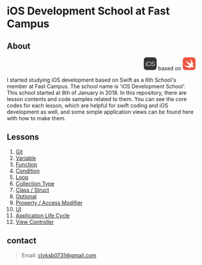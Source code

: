 # iOS Development School at Fast Campus

## About

<p align="right">
<a href="https://www.apple.com/kr/ios"><img src="./contents/logo_iOS.png" height="35" alt="logo swift"></a> based on <a href="https://www.swift.org"><img src="./contents/logo_swift.png" height="35" alt="logo iOS"></a>
</p>

I started studying iOS development based on Swift as a 6th School's member at Fast Campus. The school name is 'iOS Development School'. This school started at 8th of January in 2018. In this repository, there are lesson contents and code samples related to them. You can see the core codes for each lesson, which are helpful for swift coding and iOS development as well, and some simple application views can be found here with how to make them.

## Lessons

1. [Git](./Lessons_Learning/git.md)
2. [Variable](./Lessons_Learning/variable.md)
3. [Function](./Lessons_Learning/function.md)
4. [Condition](./Lessons_Learning/condition.md)
5. [Loop](./Lessons_Learning/loop.md)
6. [Collection Type](./Lessons_Learning/collection_type)
7. [Class / Struct](./Lessons_Learning/class_struct.md)
8. [Optional](./Lessons_Learning/optional.md)
9. [Property / Access Modifier](./Lessons_Learning/property_access_modifier.md)
10. [UI](./Lessons_Learning/ui.md)
11. [Application Life Cycle](./Lessons_Learning/application_life_cycle.md)
12. [View Controller](./Lessons_Learning/view_controller.md)

## contact
> Email: clyksb0731@gmail.com
